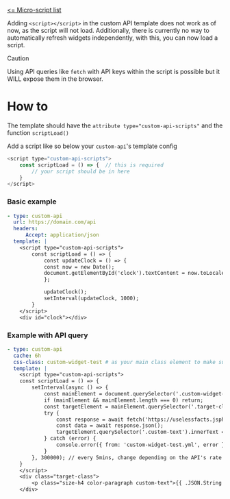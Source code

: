 [<= Micro-script list](../#micro-scripts)

Adding `<script></script>` in the custom API template does not work as of now, as the script will not load. Additionally, there is currently no way to automatically refresh widgets independently, with this, you can now load a script.

> [!Caution]
>
> Using API queries like `fetch` with API keys within the script is possible but it WILL expose them in the browser.

# How to
The template should have the `attribute type="custom-api-scripts"` and the function `scriptLoad()`

Add a script like so below your `custom-api`'s template config
```javascript
<script type="custom-api-scripts">
    const scriptLoad = () => {  // this is required
        // your script should be in here
    }         
</script>
```

### Basic example
```yml
- type: custom-api
  url: https://domain.com/api
  headers:
      Accept: application/json
  template: |
    <script type="custom-api-scripts">
        const scriptLoad = () => {
            const updateClock = () => {
            const now = new Date();
            document.getElementById('clock').textContent = now.toLocaleTimeString();
            };

            updateClock();
            setInterval(updateClock, 1000);
        }
    </script>
    <div id="clock"></div>
```

### Example with API query
```yml
- type: custom-api
  cache: 6h
  css-class: custom-widget-test # as your main class element to make sure you don't update anything else
  template: |
    <script type="custom-api-scripts">
    const scriptLoad = () => {
        setInterval(async () => {
            const mainElement = document.querySelector('.custom-widget-test');
            if (mainElement && mainElement.length === 0) return;
            const targetElement = mainElement.querySelector('.target-class');
            try {
                const response = await fetch('https://uselessfacts.jsph.pl/api/v2/facts/random');
                const data = await response.json();
                targetElement.querySelector('.custom-text').innerText = data.text;
            } catch (error) {
                console.error({ from: 'custom-widget-test.yml', error });
            }
        }, 300000); // every 5mins, change depending on the API's rate limit
    }
    </script>
    <div class="target-class">
        <p class="size-h4 color-paragraph custom-text">{{ .JSON.String "text" }}</p>
    </div>
```